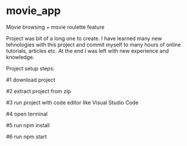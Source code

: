 # movie_app
Movie browsing + movie roulette feature

Project was bit of a long one to create. I have learned many new tehnologies with this project and commit myself to many hours of online tutorials, articles etc. 
At the end I was left with new experience and knowledge.

Project setup steps:

#1 download project

#2 extract project from zip

#3 run project with code editor like Visual Studio Code

#4 open terminal

#5 run npm install

#6 run npm start
